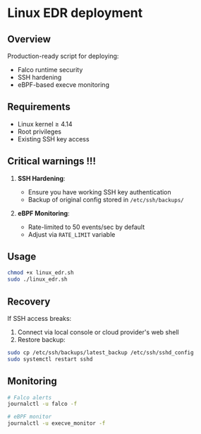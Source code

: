 # Linux EDR deployment

## Overview

Production-ready script for deploying:
- Falco runtime security
- SSH hardening
- eBPF-based execve monitoring

## Requirements

- Linux kernel ≥ 4.14
- Root privileges
- Existing SSH key access

## Critical warnings !!!

1. **SSH Hardening**:
   - Ensure you have working SSH key authentication
   - Backup of original config stored in `/etc/ssh/backups/`

2. **eBPF Monitoring**:
   - Rate-limited to 50 events/sec by default
   - Adjust via `RATE_LIMIT` variable

## Usage

```bash
chmod +x linux_edr.sh
sudo ./linux_edr.sh
```

## Recovery

If SSH access breaks:

1. Connect via local console or cloud provider's web shell
2. Restore backup:

```bash
sudo cp /etc/ssh/backups/latest_backup /etc/ssh/sshd_config
sudo systemctl restart sshd
```

## Monitoring

```bash
# Falco alerts
journalctl -u falco -f

# eBPF monitor
journalctl -u execve_monitor -f
```
